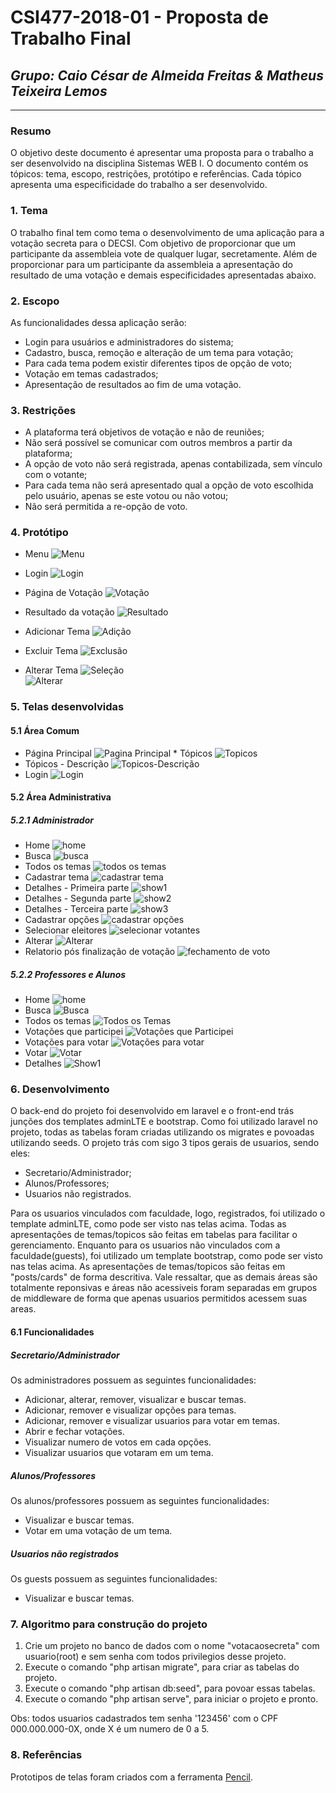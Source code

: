 # **CSI477-2018-01 - Proposta de Trabalho Final**
## *Grupo: Caio César de Almeida Freitas & Matheus Teixeira Lemos*

--------------

<!-- Descrever um resumo sobre o trabalho. -->

### Resumo
O objetivo deste documento é apresentar uma proposta para o trabalho a ser desenvolvido na disciplina Sistemas WEB I. O documento contém os tópicos: tema, escopo, restrições, protótipo e referências. Cada tópico apresenta uma especificidade do trabalho a ser desenvolvido.
<!-- Apresentar o tema. -->
### 1. Tema

  O trabalho final tem como tema o desenvolvimento de uma aplicação para a votação secreta para o DECSI. Com objetivo de proporcionar que um participante da assembleia vote de qualquer lugar, secretamente. Além de proporcionar para um participante da assembleia a apresentação do resultado de uma votação e demais especificidades apresentadas abaixo. 

<!-- Descrever e limitar o escopo da aplicação. -->
### 2. Escopo

As funcionalidades dessa aplicação serão:
* Login para usuários e administradores do sistema;
* Cadastro, busca, remoção e alteração de um tema para votação;
* Para cada tema podem existir diferentes tipos de opção de voto;
* Votação em temas cadastrados;
* Apresentação de resultados ao fim de uma votação.

<!-- Apresentar restrições de funcionalidades e de escopo. -->
### 3. Restrições

* A plataforma terá objetivos de votação e não de reuniões;
* Não será possível se comunicar com outros membros a partir da plataforma;
* A opção de voto não será registrada, apenas contabilizada, sem vínculo com o votante;
* Para cada tema não será apresentado qual a opção de voto escolhida pelo usuário, apenas se este votou ou não votou;
* Não será permitida a re-opção de voto.


<!-- Construir alguns protótipos para a aplicação, disponibilizá-los no Github e descrever o que foi considerado. //-->
### 4. Protótipo
  * Menu
  ![Menu](https://raw.githubusercontent.com/UFOP-CSI477/2018-01-trabalho-final-votacao-secreta-para-o-decsi/master/Prototipos/Prototipos%20de%20Tela/menu.png)
  
  * Login 
  ![Login](https://raw.githubusercontent.com/UFOP-CSI477/2018-01-trabalho-final-votacao-secreta-para-o-decsi/master/Prototipos/Prototipos%20de%20Tela/main.png)
  
  * Página de Votação
    ![Votação](https://raw.githubusercontent.com/UFOP-CSI477/2018-01-trabalho-final-votacao-secreta-para-o-decsi/master/Prototipos/Prototipos%20de%20Tela/openthemes.png)
    
  * Resultado da votação
     ![Resultado](https://raw.githubusercontent.com/UFOP-CSI477/2018-01-trabalho-final-votacao-secreta-para-o-decsi/master/Prototipos/Prototipos%20de%20Tela/results.png)
    
  * Adicionar Tema
    ![Adição](https://raw.githubusercontent.com/UFOP-CSI477/2018-01-trabalho-final-votacao-secreta-para-o-decsi/master/Prototipos/Prototipos%20de%20Tela/addtheme.png)
    
  * Excluir Tema
    ![Exclusão](https://raw.githubusercontent.com/UFOP-CSI477/2018-01-trabalho-final-votacao-secreta-para-o-decsi/master/Prototipos/Prototipos%20de%20Tela/removetheme.png)
    
   * Alterar Tema
    ![Seleção](https://raw.githubusercontent.com/UFOP-CSI477/2018-01-trabalho-final-votacao-secreta-para-o-decsi/master/Prototipos/Prototipos%20de%20Tela/alterartheme.png)   
    ![Alterar](https://raw.githubusercontent.com/UFOP-CSI477/2018-01-trabalho-final-votacao-secreta-para-o-decsi/master/Prototipos/Prototipos%20de%20Tela/alterartheme2.png)
    
 ### 5. Telas desenvolvidas
 
   #### 5.1 Área Comum
   * Página Principal
  ![Pagina Principal](https://raw.githubusercontent.com/UFOP-CSI477/2018-01-trabalho-final-votacao-secreta-para-o-decsi/master/Telas/2018-07-05%2018_08_01-DECSI%20-%20Vota%C3%A7%C3%A3o%20Secreta.png)
    * Tópicos
  ![Topicos](https://raw.githubusercontent.com/UFOP-CSI477/2018-01-trabalho-final-votacao-secreta-para-o-decsi/master/Telas/2018-07-05%2018_08_14-DECSI%20-%20Vota%C3%A7%C3%A3o%20Secreta.png)
  * Tópicos - Descrição
 ![Topicos-Descrição](https://raw.githubusercontent.com/UFOP-CSI477/2018-01-trabalho-final-votacao-secreta-para-o-decsi/master/Telas/2018-07-05%2018_08_28-DECSI%20-%20Vota%C3%A7%C3%A3o%20Secreta.png)
  * Login
  ![Login](https://raw.githubusercontent.com/UFOP-CSI477/2018-01-trabalho-final-votacao-secreta-para-o-decsi/master/Telas/2018-07-05%2018_08_18-DECSI%20-%20Vota%C3%A7%C3%A3o%20Secreta.png)
  
   #### 5.2 Área Administrativa
   ##### 5.2.1 Administrador 
   * Home
   ![home](https://raw.githubusercontent.com/UFOP-CSI477/2018-01-trabalho-final-votacao-secreta-para-o-decsi/master/Telas/2018-07-05%2018_10_30-DECSI%20-%20Vota%C3%A7%C3%A3o%20Secreta.png)
   * Busca
   ![busca](https://raw.githubusercontent.com/UFOP-CSI477/2018-01-trabalho-final-votacao-secreta-para-o-decsi/master/Telas/2018-07-05%2018_10_34-DECSI%20-%20Vota%C3%A7%C3%A3o%20Secreta.png)
   * Todos os temas
   ![todos os temas](https://raw.githubusercontent.com/UFOP-CSI477/2018-01-trabalho-final-votacao-secreta-para-o-decsi/master/Telas/2018-07-05%2018_10_41-DECSI%20-%20Vota%C3%A7%C3%A3o%20Secreta.png)
   * Cadastrar tema
   ![cadastrar tema](https://raw.githubusercontent.com/UFOP-CSI477/2018-01-trabalho-final-votacao-secreta-para-o-decsi/master/Telas/2018-07-05%2018_10_45-DECSI%20-%20Vota%C3%A7%C3%A3o%20Secreta.png)
   * Detalhes - Primeira parte
   ![show1](https://raw.githubusercontent.com/UFOP-CSI477/2018-01-trabalho-final-votacao-secreta-para-o-decsi/master/Telas/2018-07-05%2018_11_10-DECSI%20-%20Vota%C3%A7%C3%A3o%20Secreta.png)
   * Detalhes - Segunda parte
   ![show2](https://raw.githubusercontent.com/UFOP-CSI477/2018-01-trabalho-final-votacao-secreta-para-o-decsi/master/Telas/2018-07-05%2018_11_13-DECSI%20-%20Vota%C3%A7%C3%A3o%20Secreta.png)
   * Detalhes - Terceira parte
   ![show3](https://raw.githubusercontent.com/UFOP-CSI477/2018-01-trabalho-final-votacao-secreta-para-o-decsi/master/Telas/2018-07-05%2018_11_17-DECSI%20-%20Vota%C3%A7%C3%A3o%20Secreta.png)
   * Cadastrar opções
   ![cadastrar opções](https://raw.githubusercontent.com/UFOP-CSI477/2018-01-trabalho-final-votacao-secreta-para-o-decsi/master/Telas/2018-07-05%2018_11_27-DECSI%20-%20Vota%C3%A7%C3%A3o%20Secreta.png)
   * Selecionar eleitores
   ![selecionar votantes](https://raw.githubusercontent.com/UFOP-CSI477/2018-01-trabalho-final-votacao-secreta-para-o-decsi/master/Telas/2018-07-05%2018_11_31-DECSI%20-%20Vota%C3%A7%C3%A3o%20Secreta.png)
   * Alterar
  ![Alterar](https://raw.githubusercontent.com/UFOP-CSI477/2018-01-trabalho-final-votacao-secreta-para-o-decsi/master/Telas/2018-07-05%2018_14_40-DECSI%20-%20Vota%C3%A7%C3%A3o%20Secreta.png)
  * Relatorio pós finalização de votação
   ![fechamento de voto](https://raw.githubusercontent.com/UFOP-CSI477/2018-01-trabalho-final-votacao-secreta-para-o-decsi/master/Telas/2018-07-05%2018_12_16-DECSI%20-%20Vota%C3%A7%C3%A3o%20Secreta.png)

   
   ##### 5.2.2 Professores e Alunos
   * Home
   ![home](https://raw.githubusercontent.com/UFOP-CSI477/2018-01-trabalho-final-votacao-secreta-para-o-decsi/master/Telas/2018-07-05%2018_08_49-DECSI%20-%20Vota%C3%A7%C3%A3o%20Secreta.png)
   * Busca
   ![Busca](https://raw.githubusercontent.com/UFOP-CSI477/2018-01-trabalho-final-votacao-secreta-para-o-decsi/master/Telas/2018-07-05%2018_08_54-DECSI%20-%20Vota%C3%A7%C3%A3o%20Secreta.png)
   * Todos os temas
   ![Todos os Temas](https://raw.githubusercontent.com/UFOP-CSI477/2018-01-trabalho-final-votacao-secreta-para-o-decsi/master/Telas/2018-07-05%2018_09_19-DECSI%20-%20Vota%C3%A7%C3%A3o%20Secreta.png)
   * Votações que participei
   ![Votações que Participei](https://raw.githubusercontent.com/UFOP-CSI477/2018-01-trabalho-final-votacao-secreta-para-o-decsi/master/Telas/2018-07-05%2018_09_50-DECSI%20-%20Vota%C3%A7%C3%A3o%20Secreta.png)
   * Votações para votar
   ![Votações para votar](https://raw.githubusercontent.com/UFOP-CSI477/2018-01-trabalho-final-votacao-secreta-para-o-decsi/master/Telas/2018-07-05%2018_09_55-DECSI%20-%20Vota%C3%A7%C3%A3o%20Secreta.png)
   * Votar
   ![Votar](https://raw.githubusercontent.com/UFOP-CSI477/2018-01-trabalho-final-votacao-secreta-para-o-decsi/master/Telas/2018-07-05%2018_10_06-DECSI%20-%20Vota%C3%A7%C3%A3o%20Secreta.png)
   * Detalhes
   ![Show1](https://raw.githubusercontent.com/UFOP-CSI477/2018-01-trabalho-final-votacao-secreta-para-o-decsi/master/Telas/2018-07-05%2018_10_14-DECSI%20-%20Vota%C3%A7%C3%A3o%20Secreta.png)
   
   
    
 ### 6. Desenvolvimento
 
  O back-end do projeto foi desenvolvido em laravel e o front-end trás junções dos templates adminLTE e bootstrap. Como foi utilizado  laravel no projeto, todas as tabelas foram criadas utilizando os migrates e povoadas utilizando seeds. O projeto trás com sigo 3 tipos gerais de usuarios, sendo eles: 
  
  * Secretario/Administrador;
  * Alunos/Professores;
  * Usuarios não registrados.
 
Para os usuarios vinculados com faculdade, logo, registrados, foi utilizado o template adminLTE, como pode ser visto nas telas acima. Todas as apresentações de temas/topicos são feitas em tabelas para facilitar o gerenciamento.
Enquanto para os usuarios não vinculados com a faculdade(guests), foi utilizado um template bootstrap, como pode ser visto nas telas acima. As apresentações de temas/topicos são feitas em "posts/cards" de forma descritiva.
Vale ressaltar, que as demais áreas são totalmente reponsivas e áreas não acessiveis foram separadas em grupos de middleware de forma que apenas usuarios permitidos acessem suas areas.

 #### 6.1 Funcionalidades
 ##### Secretario/Administrador
 Os administradores possuem as seguintes funcionalidades:
   * Adicionar, alterar, remover, visualizar e buscar temas.
   * Adicionar, remover e visualizar opções para temas.
   * Adicionar, remover e visualizar usuarios para votar em temas.
   * Abrir e fechar votações.
   * Visualizar numero de votos em cada opções.
   * Visualizar usuarios que votaram em um tema.
   
 ##### Alunos/Professores
  Os alunos/professores possuem as seguintes funcionalidades:
   * Visualizar e buscar temas.
   * Votar em uma votação de um tema.
   
##### Usuarios não registrados
  Os guests possuem as seguintes funcionalidades:
   * Visualizar e buscar temas.

### 7. Algoritmo para construção do projeto
1. Crie um projeto no banco de dados com o nome "votacaosecreta" com usuario(root) e sem senha com todos privilegios desse projeto.
2. Execute o comando "php artisan migrate", para criar as tabelas do projeto.
3. Execute o comando "php artisan db:seed", para povoar essas tabelas.
4. Execute o comando "php artisan serve", para iniciar o projeto e pronto.

Obs: todos usuarios cadastrados tem senha '123456' com o CPF 000.000.000-0X, onde X é um numero de 0 a 5.
### 8. Referências
Prototipos de telas foram criados com a ferramenta [Pencil](https://pencil.evolus.vn/).
